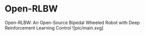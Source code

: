 # Open-RLBW
Open-RLBW: An Open-Source Bipedal Wheeled Robot with Deep Reinforcement Learning Control
![pic/main.svg]
